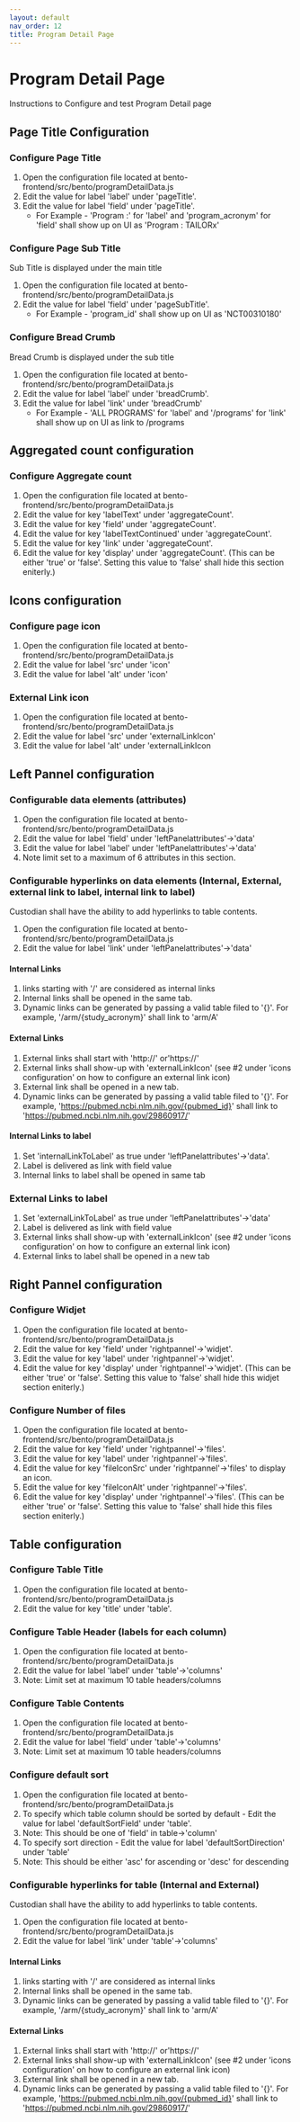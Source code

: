 ```yaml
---
layout: default
nav_order: 12
title: Program Detail Page
---
```


# Program Detail Page

Instructions to Configure and test Program Detail page

## Page Title Configuration

### Configure Page Title

1. Open the configuration file located at bento-frontend/src/bento/programDetailData.js
2. Edit the value for label 'label' under 'pageTitle'.
3. Edit the value for label 'field' under 'pageTitle'.
   * For Example - 'Program :' for 'label' and 'program_acronym' for 'field' shall show up on UI as 'Program : TAILORx'

### Configure Page Sub Title

Sub Title is displayed under the main title

1. Open the configuration file located at bento-frontend/src/bento/programDetailData.js
2. Edit the value for label 'field' under 'pageSubTitle'.
   * For Example - 'program_id' shall show up on UI as 'NCT00310180'

### Configure Bread Crumb

Bread Crumb is displayed under the sub title

1. Open the configuration file located at bento-frontend/src/bento/programDetailData.js
2. Edit the value for label 'label' under 'breadCrumb'.
3. Edit the value for label 'link' under 'breadCrumb'
   * For Example - 'ALL PROGRAMS' for 'label' and '/programs' for 'link' shall show up on UI as link to /programs
 

## Aggregated count configuration

### Configure Aggregate count

1. Open the configuration file located at bento-frontend/src/bento/programDetailData.js
2. Edit the value for key 'labelText' under 'aggregateCount'.
3. Edit the value for key 'field' under 'aggregateCount'.
4. Edit the value for key 'labelTextContinued' under 'aggregateCount'.
5. Edit the value for key 'link' under 'aggregateCount'.
6. Edit the value for key 'display' under 'aggregateCount'. (This can be either 'true' or 'false'. Setting this value to 'false' shall hide this section eniterly.)
 

## Icons configuration

### Configure page icon

1. Open the configuration file located at bento-frontend/src/bento/programDetailData.js
2. Edit the value for label 'src' under 'icon'
3. Edit the value for label 'alt' under 'icon'

### External Link icon

1. Open the configuration file located at bento-frontend/src/bento/programDetailData.js
2. Edit the value for label 'src' under 'externalLinkIcon'
3. Edit the value for label 'alt' under 'externalLinkIcon
 

## Left Pannel configuration

### Configurable data elements (attributes)

1. Open the configuration file located at bento-frontend/src/bento/programDetailData.js
2. Edit the value for label 'field' under 'leftPanelattributes'->'data'
3. Edit the value for label 'label' under 'leftPanelattributes'->'data'
4. Note limit set to a maximum of 6 attributes in this section.

### Configurable hyperlinks on data elements (Internal, External, external link to label, internal link to label)

Custodian shall have the ability to add hyperlinks to table contents.

1. Open the configuration file located at bento-frontend/src/bento/programDetailData.js
2. Edit the value for label 'link' under 'leftPanelattributes'->'data'

#### Internal Links
1. links starting with '/' are considered as internal links
2. Internal links shall be opened in the same tab.
3. Dynamic links can be generated by passing a valid table filed to '{}'. For example, '/arm/{study_acronym}' shall link to 'arm/A'

#### External Links
1. External links shall start with 'http://' or'https://'
2. External links shall show-up with 'externalLinkIcon' (see #2 under 'icons configuration' on how to configure an external link icon)
3. External link shall be opened in a new tab.
4. Dynamic links can be generated by passing a valid table filed to '{}'. For example, 'https://pubmed.ncbi.nlm.nih.gov/{pubmed_id}' shall link to 'https://pubmed.ncbi.nlm.nih.gov/29860917/'

#### Internal Links to label
1. Set 'internalLinkToLabel' as true under 'leftPanelattributes'->'data'.
2. Label is delivered as link with field value
3. Internal links to label shall be opened in same tab

### External Links to label
1. Set 'externalLinkToLabel' as true under 'leftPanelattributes'->'data'
2. Label is delivered as link with field value
3. External links shall show-up with 'externalLinkIcon' (see #2 under 'icons configuration' on how to configure an external link icon)
4. External links to label shall be opened in a new tab
 

## Right Pannel configuration

### Configure Widjet

1. Open the configuration file located at bento-frontend/src/bento/programDetailData.js
2. Edit the value for key 'field' under 'rightpannel'->'widjet'.
3. Edit the value for key 'label' under 'rightpannel'->'widjet'.
4. Edit the value for key 'display' under 'rightpannel'->'widjet'. (This can be either 'true' or 'false'. Setting this value to 'false' shall hide this widjet section eniterly.)

### Configure Number of files

1. Open the configuration file located at bento-frontend/src/bento/programDetailData.js
2. Edit the value for key 'field' under 'rightpannel'->'files'.
3. Edit the value for key 'label' under 'rightpannel'->'files'.
4. Edit the value for key 'fileIconSrc' under 'rightpannel'->'files' to display an icon.
5. Edit the value for key 'fileIconAlt' under 'rightpannel'->'files'.
6. Edit the value for key 'display' under 'rightpannel'->'files'. (This can be either 'true' or 'false'. Setting this value to 'false' shall hide this files section eniterly.)
 

## Table configuration

### Configure Table Title

1. Open the configuration file located at bento-frontend/src/bento/programDetailData.js
2. Edit the value for key 'title' under 'table'.

### Configure Table Header (labels for each column)

1. Open the configuration file located at bento-frontend/src/bento/programDetailData.js
2. Edit the value for label 'label' under 'table'->'columns'
3. Note: Limit set at maximum 10 table headers/columns

### Configure Table Contents

1. Open the configuration file located at bento-frontend/src/bento/programDetailData.js
2. Edit the value for label 'field' under 'table'->'columns'
3. Note: Limit set at maximum 10 table headers/columns

### Configure default sort

1. Open the configuration file located at bento-frontend/src/bento/programDetailData.js
2. To specify which table column should be sorted by default - Edit the value for label 'defaultSortField' under 'table'.
3. Note: This should be one of 'field' in table->'column'
4. To specify sort direction - Edit the value for label 'defaultSortDirection' under 'table'
5. Note: This should be either 'asc' for ascending or 'desc' for descending

### Configurable hyperlinks for table (Internal and External)

Custodian shall have the ability to add hyperlinks to table contents.

1. Open the configuration file located at bento-frontend/src/bento/programDetailData.js
2. Edit the value for label 'link' under 'table'->'columns'

#### Internal Links
1. links starting with '/' are considered as internal links
2. Internal links shall be opened in the same tab.
3. Dynamic links can be generated by passing a valid table filed to '{}'. For example, '/arm/{study_acronym}' shall link to 'arm/A'

#### External Links
1. External links shall start with 'http://' or'https://'
2. External links shall show-up with 'externalLinkIcon' (see #2 under 'icons configuration' on how to configure an external link icon)
3. External link shall be opened in a new tab.
4. Dynamic links can be generated by passing a valid table filed to '{}'. For example, 'https://pubmed.ncbi.nlm.nih.gov/{pubmed_id}' shall link to 'https://pubmed.ncbi.nlm.nih.gov/29860917/'
